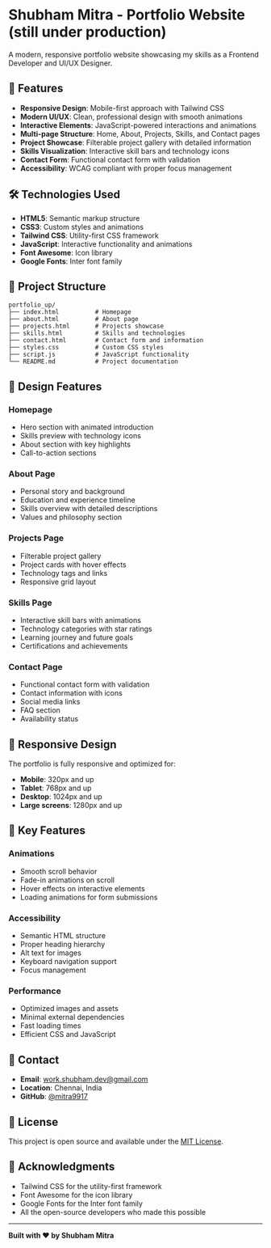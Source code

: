 # Shubham Mitra - Portfolio Website  (still under production)

A modern, responsive portfolio website showcasing my skills as a Frontend Developer and UI/UX Designer.

## 🚀 Features

- **Responsive Design**: Mobile-first approach with Tailwind CSS
- **Modern UI/UX**: Clean, professional design with smooth animations
- **Interactive Elements**: JavaScript-powered interactions and animations
- **Multi-page Structure**: Home, About, Projects, Skills, and Contact pages
- **Project Showcase**: Filterable project gallery with detailed information
- **Skills Visualization**: Interactive skill bars and technology icons
- **Contact Form**: Functional contact form with validation
- **Accessibility**: WCAG compliant with proper focus management

## 🛠️ Technologies Used

- **HTML5**: Semantic markup structure
- **CSS3**: Custom styles and animations
- **Tailwind CSS**: Utility-first CSS framework
- **JavaScript**: Interactive functionality and animations
- **Font Awesome**: Icon library
- **Google Fonts**: Inter font family

## 📁 Project Structure

```
portfolio_up/
├── index.html          # Homepage
├── about.html          # About page
├── projects.html       # Projects showcase
├── skills.html         # Skills and technologies
├── contact.html        # Contact form and information
├── styles.css          # Custom CSS styles
├── script.js           # JavaScript functionality
└── README.md           # Project documentation
```

## 🎨 Design Features

### Homepage
- Hero section with animated introduction
- Skills preview with technology icons
- About section with key highlights
- Call-to-action sections

### About Page
- Personal story and background
- Education and experience timeline
- Skills overview with detailed descriptions
- Values and philosophy section

### Projects Page
- Filterable project gallery
- Project cards with hover effects
- Technology tags and links
- Responsive grid layout

### Skills Page
- Interactive skill bars with animations
- Technology categories with star ratings
- Learning journey and future goals
- Certifications and achievements

### Contact Page
- Functional contact form with validation
- Contact information with icons
- Social media links
- FAQ section
- Availability status

## 📱 Responsive Design

The portfolio is fully responsive and optimized for:
- **Mobile**: 320px and up
- **Tablet**: 768px and up
- **Desktop**: 1024px and up
- **Large screens**: 1280px and up

## 🎯 Key Features

### Animations
- Smooth scroll behavior
- Fade-in animations on scroll
- Hover effects on interactive elements
- Loading animations for form submissions

### Accessibility
- Semantic HTML structure
- Proper heading hierarchy
- Alt text for images
- Keyboard navigation support
- Focus management

### Performance
- Optimized images and assets
- Minimal external dependencies
- Fast loading times
- Efficient CSS and JavaScript

## 📧 Contact

- **Email**: work.shubham.dev@gmail.com
- **Location**: Chennai, India
- **GitHub**: [@mitra9917](https://github.com/mitra9917)

## 📄 License

This project is open source and available under the [MIT License](LICENSE).

## 🙏 Acknowledgments

- Tailwind CSS for the utility-first framework
- Font Awesome for the icon library
- Google Fonts for the Inter font family
- All the open-source developers who made this possible

---

**Built with ❤️ by Shubham Mitra**
